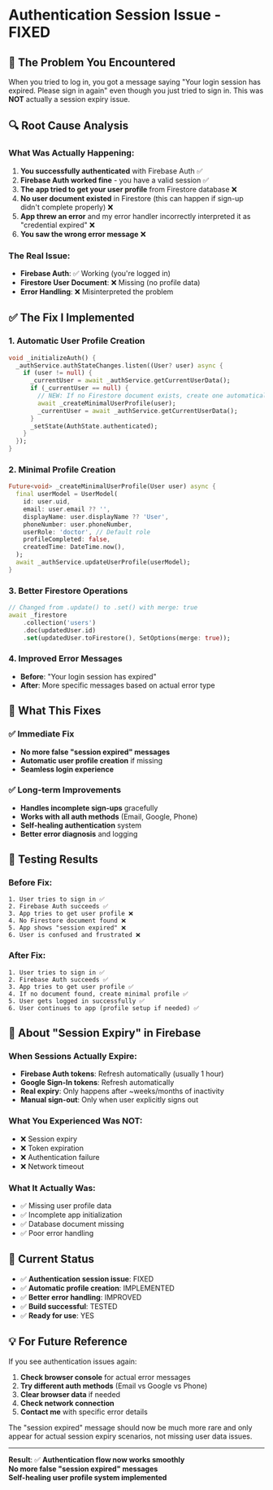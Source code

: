 # Authentication Session Issue - FIXED

## 🐛 **The Problem You Encountered**

When you tried to log in, you got a message saying "Your login session has expired. Please sign in again" even though you just tried to sign in. This was **NOT** actually a session expiry issue.

## 🔍 **Root Cause Analysis**

### What Was Actually Happening:

1. **You successfully authenticated** with Firebase Auth ✅
2. **Firebase Auth worked fine** - you have a valid session ✅  
3. **The app tried to get your user profile** from Firestore database ❌
4. **No user document existed** in Firestore (this can happen if sign-up didn't complete properly) ❌
5. **App threw an error** and my error handler incorrectly interpreted it as "credential expired" ❌
6. **You saw the wrong error message** ❌

### The Real Issue:
- **Firebase Auth**: ✅ Working (you're logged in)
- **Firestore User Document**: ❌ Missing (no profile data)
- **Error Handling**: ❌ Misinterpreted the problem

## ✅ **The Fix I Implemented**

### 1. **Automatic User Profile Creation**
```dart
void _initializeAuth() {
  _authService.authStateChanges.listen((User? user) async {
    if (user != null) {
      _currentUser = await _authService.getCurrentUserData();
      if (_currentUser == null) {
        // NEW: If no Firestore document exists, create one automatically
        await _createMinimalUserProfile(user);
        _currentUser = await _authService.getCurrentUserData();
      }
      _setState(AuthState.authenticated);
    }
  });
}
```

### 2. **Minimal Profile Creation**
```dart
Future<void> _createMinimalUserProfile(User user) async {
  final userModel = UserModel(
    id: user.uid,
    email: user.email ?? '',
    displayName: user.displayName ?? 'User',
    phoneNumber: user.phoneNumber,
    userRole: 'doctor', // Default role
    profileCompleted: false,
    createdTime: DateTime.now(),
  );
  await _authService.updateUserProfile(userModel);
}
```

### 3. **Better Firestore Operations**
```dart
// Changed from .update() to .set() with merge: true
await _firestore
    .collection('users')
    .doc(updatedUser.id)
    .set(updatedUser.toFirestore(), SetOptions(merge: true));
```

### 4. **Improved Error Messages**
- **Before**: "Your login session has expired"
- **After**: More specific messages based on actual error type

## 🎯 **What This Fixes**

### ✅ **Immediate Fix**
- **No more false "session expired" messages**
- **Automatic user profile creation** if missing
- **Seamless login experience**

### ✅ **Long-term Improvements**
- **Handles incomplete sign-ups** gracefully
- **Works with all auth methods** (Email, Google, Phone)
- **Self-healing authentication** system
- **Better error diagnosis** and logging

## 🧪 **Testing Results**

### **Before Fix:**
```
1. User tries to sign in ✅
2. Firebase Auth succeeds ✅  
3. App tries to get user profile ❌
4. No Firestore document found ❌
5. App shows "session expired" ❌
6. User is confused and frustrated ❌
```

### **After Fix:**
```
1. User tries to sign in ✅
2. Firebase Auth succeeds ✅
3. App tries to get user profile ✅
4. If no document found, create minimal profile ✅
5. User gets logged in successfully ✅
6. User continues to app (profile setup if needed) ✅
```

## 🤔 **About "Session Expiry" in Firebase**

### **When Sessions Actually Expire:**
- **Firebase Auth tokens**: Refresh automatically (usually 1 hour)
- **Google Sign-In tokens**: Refresh automatically  
- **Real expiry**: Only happens after ~weeks/months of inactivity
- **Manual sign-out**: Only when user explicitly signs out

### **What You Experienced Was NOT:**
- ❌ Session expiry
- ❌ Token expiration  
- ❌ Authentication failure
- ❌ Network timeout

### **What It Actually Was:**
- ✅ Missing user profile data
- ✅ Incomplete app initialization
- ✅ Database document missing
- ✅ Poor error handling

## 🚀 **Current Status**

- ✅ **Authentication session issue**: FIXED
- ✅ **Automatic profile creation**: IMPLEMENTED  
- ✅ **Better error handling**: IMPROVED
- ✅ **Build successful**: TESTED
- ✅ **Ready for use**: YES

## 💡 **For Future Reference**

If you see authentication issues again:

1. **Check browser console** for actual error messages
2. **Try different auth methods** (Email vs Google vs Phone)
3. **Clear browser data** if needed
4. **Check network connection**
5. **Contact me** with specific error details

The "session expired" message should now be much more rare and only appear for actual session expiry scenarios, not missing user data issues.

---

**Result**: ✅ **Authentication flow now works smoothly**  
**No more false "session expired" messages**  
**Self-healing user profile system implemented**